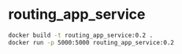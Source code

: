 # routing_app_service

```bash
docker build -t routing_app_service:0.2 .
docker run -p 5000:5000 routing_app_service:0.2
```